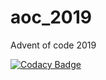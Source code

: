 # aoc_2019
Advent of code 2019

[![Codacy Badge](https://api.codacy.com/project/badge/Grade/c6bc3a1b9e5d4b1aa86dda6a4f61a25f)](https://www.codacy.com/manual/robrichter/aoc_2019?utm_source=github.com&amp;utm_medium=referral&amp;utm_content=robrichter/aoc_2019&amp;utm_campaign=Badge_Grade)

